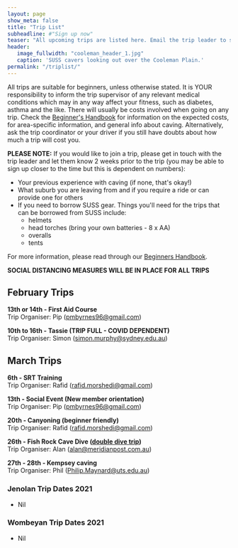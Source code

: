 ```yaml
---
layout: page
show_meta: false
title: "Trip List"
subheadline: #"Sign up now"
teaser: "All upcoming trips are listed here. Email the trip leader to sign up."
header:
   image_fullwidth: "cooleman_header_1.jpg"
   caption: 'SUSS cavers looking out over the Cooleman Plain.'
permalink: "/triplist/"
---
```


<!-- To Do convert this to auto genarage from a yaml file -->

All trips are suitable for beginners, unless otherwise stated.  It is YOUR responsibility to inform the trip supervisor of any relevant medical
conditions which may in any way affect your fitness, such as diabetes,
asthma and the like. There will usually be costs involved when going on any trip. Check the <a href="/assets/handbook.pdf">Beginner's Handbook</a>
for information on the expected costs, for area-specific information, and general info about caving. Alternatively, ask the trip coordinator or your driver
if you still have doubts about how much a trip will cost you.

**PLEASE NOTE:**
If you would like to join a trip, please get in touch with the trip leader and let them know 2 weeks prior to the trip (you may be able to sign up closer to the time but this is dependent on numbers):

-   Your previous experience with caving (if none, that's okay!)
-   What suburb you are leaving from and if you require a ride or can provide one for others
-   If you need to borrow SUSS gear. Things you'll need for the trips that can be borrowed from SUSS include:
    -   helmets
    -   head torches (bring your own batteries - 8 x AA)
    -   overalls
    -   tents

For more information, please read through our [Beginners Handbook](/assets/handbook.pdf).

**SOCIAL DISTANCING MEASURES WILL BE IN PLACE FOR ALL TRIPS**

## February Trips 

**13th or 14th - First Aid Course**   
Trip Organiser: Pip (pmbyrnes96@gmail.com)  

**10th to 16th - Tassie (TRIP FULL - COVID DEPENDENT)**  
Trip Organiser: Simon (simon.murphy@sydney.edu.au)


## March Trips 

**6th - SRT Training**   
Trip Organiser: Rafid (rafid.morshedi@gmail.com)    

**13th - Social Event (New member orientation)**   
Trip Organiser: Pip (pmbyrnes96@gmail.com) 

**20th - Canyoning (beginner friendly)**   
Trip Organiser: Rafid (rafid.morshedi@gmail.com) 

**26th - Fish Rock Cave Dive ([double dive trip](https://swrdive.com.au/))**   
Trip Organiser: Alan (alan@meridianpost.com.au) 

**27th - 28th - Kempsey caving**   
Trip Organiser: Phil (Philip.Maynard@uts.edu.au)  


### Jenolan Trip Dates 2021  

- Nil

### Wombeyan Trip Dates 2021

- Nil
